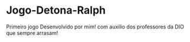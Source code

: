 # Jogo-Detona-Ralph
Primeiro jogo Desenvolvido por mim! com auxilio dos professores da DIO que sempre arrasam!
